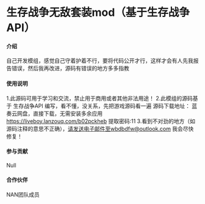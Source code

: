 # 生存战争无敌套装mod（基于生存战争API）

#### 介绍
自己开发模组，感觉自己守着护着不行，要将代码公开才行，这样才会有人先我报告错误，然后我再改进，源码有错误的地方多多指教

#### 使用说明

1.此源码可用于学习和交流，禁止用于商用或者其他非法用途！
2.此模组的源码基于 生存战争API 编写，看不懂，没关系，先把游戏源码看一遍
源码下载地址：
蓝奏云网盘，直接下载，无需安装多余应用
https://liveboy.lanzouq.com/b02pckheb
提取密码:11
3.看到不对劲的地方（如源码注释的意思不正确），请发送电子邮件至wbdbdfw@outlook.com 我会尽快修复！

#### 参与贡献

Null

#### 合作伙伴

NAN团队成员
